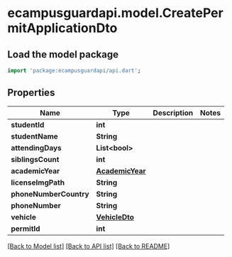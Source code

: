 # ecampusguardapi.model.CreatePermitApplicationDto

## Load the model package
```dart
import 'package:ecampusguardapi/api.dart';
```

## Properties
Name | Type | Description | Notes
------------ | ------------- | ------------- | -------------
**studentId** | **int** |  | 
**studentName** | **String** |  | 
**attendingDays** | **List&lt;bool&gt;** |  | 
**siblingsCount** | **int** |  | 
**academicYear** | [**AcademicYear**](AcademicYear.md) |  | 
**licenseImgPath** | **String** |  | 
**phoneNumberCountry** | **String** |  | 
**phoneNumber** | **String** |  | 
**vehicle** | [**VehicleDto**](VehicleDto.md) |  | 
**permitId** | **int** |  | 

[[Back to Model list]](../README.md#documentation-for-models) [[Back to API list]](../README.md#documentation-for-api-endpoints) [[Back to README]](../README.md)


